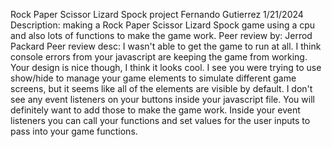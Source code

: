 Rock Paper Scissor Lizard Spock project
Fernando Gutierrez
1/21/2024
Description: making a Rock Paper Scissor Lizard Spock game using a cpu and also lots of functions to make the game work.
Peer review by: Jerrod Packard
Peer review desc: I wasn't able to get the game to run at all. I think console errors from your javascript are keeping the game from working. Your design is nice though, I think it looks cool. I see you were trying to use show/hide to manage your game elements to simulate different game screens, but it seems like all of the elements are visible by default. I don't see any event listeners on your buttons inside your javascript file. You will definitely want to add those to make the game work. Inside your event listeners you can call your functions and set values for the user inputs to pass into your game functions.
